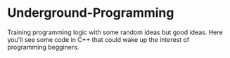 # Underground-Programming
Training programming logic with some random ideas but good ideas. Here you'll see some code in C++ that could wake up the interest of programming begginers.
